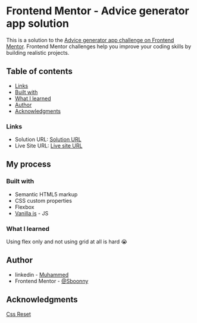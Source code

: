 # Frontend Mentor - Advice generator app solution

This is a solution to the [Advice generator app challenge on Frontend Mentor](https://www.frontendmentor.io/challenges/advice-generator-app-QdUG-13db). Frontend Mentor challenges help you improve your coding skills by building realistic projects.

## Table of contents


- [Links](#links)
- [Built with](#built-with)
 - [What I learned](#what-i-learned)
- [Author](#author)
- [Acknowledgments](#acknowledgments)


### Links

- Solution URL: [Solution URL](https://your-solution-url.com)
- Live Site URL: [Live site URL](advice-generator-sboonny.netlify.app)

## My process

### Built with

- Semantic HTML5 markup
- CSS custom properties
- Flexbox
- [Vanilla js](https://developer.mozilla.org/en-US/docs/Web/JavaScript) - JS


### What I learned

Using flex only and not using grid at all is hard 😭

## Author

- linkedin - [Muhammed](https://www.linkedin.com/in/sboonny/)
- Frontend Mentor - [@Sboonny](https://www.frontendmentor.io/profile/Sboonny)



## Acknowledgments

[Css Reset](https://piccalil.li/blog/a-modern-css-reset/)
